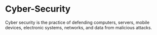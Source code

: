 # Cyber-Security
Cyber security is the practice of defending computers, servers, mobile devices, electronic systems, networks, and data from malicious attacks.
